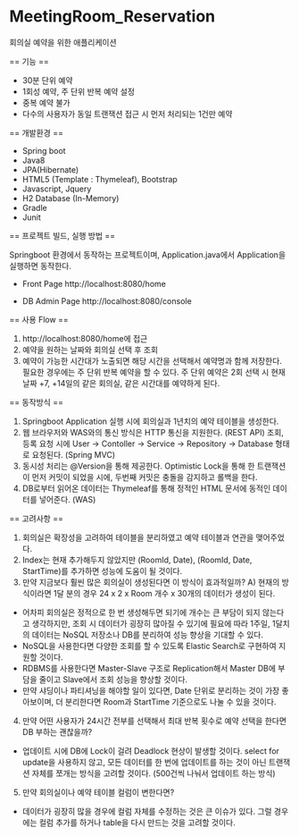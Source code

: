 # MeetingRoom_Reservation

회의실 예약을 위한 애플리케이션

== 기능 ==
- 30분 단위 예약
- 1회성 예약, 주 단위 반복 예약 설정
- 중복 예약 불가
- 다수의 사용자가 동일 트랜잭션 접근 시 먼저 처리되는 1건만 예약

== 개발환경 ==
- Spring boot
- Java8
- JPA(Hibernate)
- HTML5 (Template : Thymeleaf), Bootstrap
- Javascript, Jquery
- H2 Database (In-Memory)
- Gradle
- Junit

== 프로젝트 빌드, 실행 방법 ==

Springboot 환경에서 동작하는 프로젝트이며, Application.java에서 Application을 실행하면 동작한다.
- Front Page
http://localhost:8080/home

- DB Admin Page
http://localhost:8080/console

== 사용 Flow ==
1. http://localhost:8080/home에 접근
2. 예약을 원하는 날짜와 회의실 선택 후 조회
3. 예약이 가능한 시간대가 노출되면 해당 시간을 선택해서 예약명과 함께 저장한다.
필요한 경우에는 주 단위 반복 예약을 할 수 있다. 주 단위 예약은 2회 선택 시 현재 날짜 +7, +14일의 같은 회의실, 같은 시간대를 예약하게 된다.

== 동작방식 ==
1. Springboot Application 실행 시에 회의실과 1년치의 예약 테이블을 생성한다.
2. 웹 브라우저와 WAS와의 통신 방식은 HTTP 통신을 지원한다. (REST API)
조회, 등록 요청 시에 User -> Contoller -> Service -> Repository -> Database 형태로 요청된다. (Spring MVC)
3. 동시성 처리는 @Version을 통해 제공한다. Optimistic Lock을 통해 한 트랜잭션이 먼저 커밋이 되었을 시에, 두번째 커밋은 충돌을 감지하고 롤백을 한다.
4. DB로부터 읽어온 데이터는 Thymeleaf를 통해 정적인 HTML 문서에 동적인 데이터를 넣어준다. (WAS)

== 고려사항 ==
1. 회의실은 확장성을 고려하여 테이블을 분리하였고 예약 테이블과 연관을 맺어주었다.
2. Index는 현재 추가해두지 않았지만  (RoomId, Date), (RoomId, Date, StartTime)를 추가하면 성능에 도움이 될 것이다.
3. 만약 지금보다 훨씬 많은 회의실이 생성된다면 이 방식이 효과적일까?
A) 현재의 방식이라면 1달 분의 경우 24 x 2 x Room 개수 x 30개의 데이터가 생성이 된다. 
- 어차피 회의실은 정적으로 한 번 생성해두면 되기에 개수는 큰 부담이 되지 않는다고 생각하지만, 조회 시 데이터가 굉장히 많아질 수 있기에 필요에 따라 1주일, 1달치의 데이터는 NoSQL 저장소나 DB를 분리하여 성능 향상을 기대할 수 있다.
- NoSQL을 사용한다면 다양한 조회를 할 수 있도록 Elastic Search로 구현하여 지원할 것이다.
- RDBMS를 사용한다면 Master-Slave 구조로 Replication해서 Master DB에 부담을 줄이고 Slave에서 조회 성능을 향상할 것이다.
- 만약 샤딩이나 파티셔닝을 해야할 일이 있다면, Date 단위로 분리하는 것이 가장 좋아보이며, 더 분리한다면 Room과 StartTime 기준으로도 나눌 수 있을 것이다.

4. 만약 어떤 사용자가 24시간 전부를 선택해서 최대 반복 횟수로 예약 선택을 한다면 DB 부하는 괜찮을까?
- 업데이트 시에 DB에 Lock이 걸려 Deadlock 현상이 발생할 것이다. select for update을 사용하지 않고, 모든 데이터를 한 번에 업데이트를 하는 것이 아닌 트랜잭션 자체를 쪼개는 방식을 고려할 것이다. (500건씩 나눠서 업데이트 하는 방식)

5. 만약 회의실이나 예약 테이블 컬럼이 변한다면?
- 데이터가 굉장히 많을 경우에 컬럼 자체를 수정하는 것은 큰 이슈가 있다. 그럴 경우에는 컬럼 추가를 하거나 table을 다시 만드는 것을 고려할 것이다.
